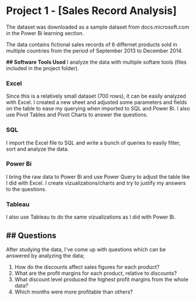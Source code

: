 # Project 1 - [Sales Record Analysis]

The dataset was downloaded as a sample dataset from docs.microsoft.com in the Power Bi learning section.

The data contains fictional sales records of 6 differnet products sold in multiple countries from the period of September 2013 to December 2014.

**## Software Tools Used**
I analyze the data with multiple softare tools (files included in the project folder).
### Excel
Since this is a relatively small dataset (700 rows), it can be easily analyzed with Excel. I created a new sheet and adjusted some parameters and fields on the table to ease my querying when imported to SQL and Power Bi.
I also use Pivot Tables and Pivot Charts to answer the questions.
### SQL 
I import the Excel file to SQL and write a bunch of queries to easily filter, sort and analyze the data.
### Power Bi
I bring the raw data to Power Bi and use Power Query to adjust the table like I did with Excel. I create vizualizations/charts and try to justify my answers to the questions.
### Tableau
I also use Tableau to do the same vizualizations as I did with Power Bi.

**## Questions**
---
After studying the data, I've come up with questions which can be answered by analyzing the data;
1. How do the discounts affect sales figures for each product?
2. What are the profit margins for each product, relative to discounts?
3. What discount level produced the highest profit margins from the whole data?
4. Which months were more profitable than others?
